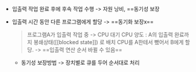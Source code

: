 - 입출력 작업 완료 후에 후속 작업 수행 -> 자원 낭비, ==동기성 보장
- 입출력 시간 동안 다른 프로그램에게 할당 -> ==동기화 보장x==
  > 프로그램A가 입출력 작업 중 -> CPU 대기
  > CPU 양도 : A의 입출력 완료까지 봉쇄상태([[blocked state]]) 로 배치
  > CPU를 A한테서 뺐어서 B에게 할당. -> ==입출력 연산 순서 바뀔 수 있음==

	- 동기성 보장방법 -> 장치별로 큐를 두어 순서대로 처리